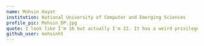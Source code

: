 ```yaml
---
name: Mohsin Hayat
institution: National University of Computer and Emerging Sciences
profile_pic: Mohsin_DP.jpg
quote: I look like I'm 16 but actually I'm 22. It has a weird privilege, everybody thinks I'm a prodigy.
github_user: mohsinht
---
```

